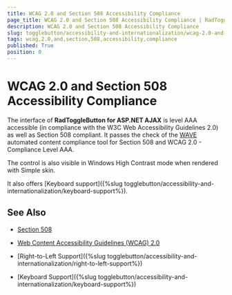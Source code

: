 ```yaml
---
title: WCAG 2.0 and Section 508 Accessibility Compliance
page_title: WCAG 2.0 and Section 508 Accessibility Compliance | RadToggleButton for ASP.NET AJAX Documentation
description: WCAG 2.0 and Section 508 Accessibility Compliance
slug: togglebutton/accessibility-and-internationalization/wcag-2.0-and-section-508-accessibility-compliance
tags: wcag,2.0,and,section,508,accessibility,compliance
published: True
position: 0
---
```


# WCAG 2.0 and Section 508 Accessibility Compliance

The interface of **RadToggleButton for ASP.NET AJAX** is level AAA accessible (in compliance with the W3C Web Accessibility Guidelines 2.0) as well as Section 508 compliant. It passes the check of the [WAVE](http://wave.webaim.org/) automated content compliance tool for Section 508 and WCAG 2.0 - Compliance Level AAA.

The control is also visible in Windows High Contrast mode when rendered with Simple skin.

It also offers [Keyboard support]({%slug togglebutton/accessibility-and-internationalization/keyboard-support%}).

## See Also

 * [Section 508](http://www.section508.gov/)

 * [Web Content Accessibility Guidelines (WCAG) 2.0](http://www.w3.org/TR/WCAG/)

 * [Right-to-Left Support]({%slug togglebutton/accessibility-and-internationalization/right-to-left-support%})

 * [Keyboard Support]({%slug togglebutton/accessibility-and-internationalization/keyboard-support%})
